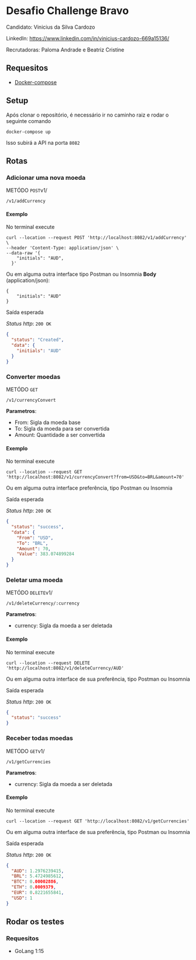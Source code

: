# Desafio Challenge Bravo

Candidato: Vinicius da Silva Cardozo

LinkedIn: https://www.linkedin.com/in/vinicius-cardozo-669a15136/

Recrutadoras: Paloma Andrade e Beatriz Cristine

## Requesitos

* [Docker-compose](https://docs.docker.com/compose/install/)

## Setup

Após clonar o repositório, é necessário ir no caminho raiz e rodar o seguinte comando 

    docker-compose up

Isso subirá a API na porta `8082`

## Rotas

### Adicionar uma nova moeda

METÓDO `POST`v1/

    /v1/addCurrency
    
#### Exemplo

No terminal execute

    curl --location --request POST 'http://localhost:8082/v1/addCurrency' \
    --header 'Content-Type: application/json' \
    --data-raw '{
        "initials": "AUD", 
      }'

Ou em alguma outra interface tipo Postman ou Insomnia
**Body** (application/json):

    {
	    "initials": "AUD"
    }

Saída esperada

_Status http_: `200 OK`
```json
{
  "status": "Created",
  "data": {
    "initials": "AUD"
  }
}
```

### Converter moedas

METÓDO `GET`

    /v1/currencyConvert

**Parametros**: 

* From: Sigla da moeda base
* To: Sigla da moeda para ser convertida
* Amount: Quantidade a ser convertida   

#### Exemplo

No terminal execute

    curl --location --request GET 'http://localhost:8082/v1/currencyConvert?from=USD&to=BRL&amount=70'

Ou em alguma outra interface preferência, tipo Postman ou Insomnia

Saída esperada

_Status http_: `200 OK`
```json
{
  "status": "success",
  "data": {
    "From": "USD",
    "To": "BRL",
    "Amount": 70,
    "Value": 383.074899284
  }
}
```

### Deletar uma moeda

METÓDO `DELETE`v1/

    /v1/deleteCurrency/:currency

**Parametros**: 

* currency: Sigla da moeda a ser deletada
    
#### Exemplo

No terminal execute

    curl --location --request DELETE 'http://localhost:8082/v1/deleteCurrency/AUD' 

Ou em alguma outra interface de sua preferência, tipo Postman ou Insomnia

Saída esperada

_Status http_: `200 OK`
```json
{
  "status": "success"
}
```

### Receber todas moedas

METÓDO `GET`v1/

    /v1/getCurrencies

**Parametros**: 

* currency: Sigla da moeda a ser deletada
    
#### Exemplo

No terminal execute

    curl --location --request GET 'http://localhost:8082/v1/getCurrencies' 

Ou em alguma outra interface de sua preferência, tipo Postman ou Insomnia

Saída esperada

_Status http_: `200 OK`
```json
{
  "AUD": 1.2976239415,
  "BRL": 5.4724985612,
  "BTC": 0.00002886,
  "ETH": 0.0009379,
  "EUR": 0.8221655841,
  "USD": 1
}
```

## Rodar os testes
### Requesitos

* GoLang 1:15

